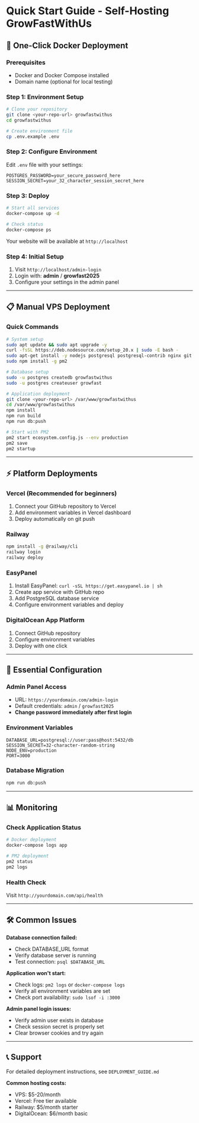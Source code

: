 # Quick Start Guide - Self-Hosting GrowFastWithUs

## 🚀 One-Click Docker Deployment

### Prerequisites
- Docker and Docker Compose installed
- Domain name (optional for local testing)

### Step 1: Environment Setup
```bash
# Clone your repository
git clone <your-repo-url> growfastwithus
cd growfastwithus

# Create environment file
cp .env.example .env
```

### Step 2: Configure Environment
Edit `.env` file with your settings:
```env
POSTGRES_PASSWORD=your_secure_password_here
SESSION_SECRET=your_32_character_session_secret_here
```

### Step 3: Deploy
```bash
# Start all services
docker-compose up -d

# Check status
docker-compose ps
```

Your website will be available at `http://localhost`

### Step 4: Initial Setup
1. Visit `http://localhost/admin-login`
2. Login with: **admin** / **growfast2025**
3. Configure your settings in the admin panel

---

## 📋 Manual VPS Deployment

### Quick Commands
```bash
# System setup
sudo apt update && sudo apt upgrade -y
curl -fsSL https://deb.nodesource.com/setup_20.x | sudo -E bash -
sudo apt-get install -y nodejs postgresql postgresql-contrib nginx git
sudo npm install -g pm2

# Database setup
sudo -u postgres createdb growfastwithus
sudo -u postgres createuser growfast

# Application deployment
git clone <your-repo-url> /var/www/growfastwithus
cd /var/www/growfastwithus
npm install
npm run build
npm run db:push

# Start with PM2
pm2 start ecosystem.config.js --env production
pm2 save
pm2 startup
```

---

## ⚡ Platform Deployments

### Vercel (Recommended for beginners)
1. Connect your GitHub repository to Vercel
2. Add environment variables in Vercel dashboard
3. Deploy automatically on git push

### Railway
```bash
npm install -g @railway/cli
railway login
railway deploy
```

### EasyPanel
1. Install EasyPanel: `curl -sSL https://get.easypanel.io | sh`
2. Create app service with GitHub repo
3. Add PostgreSQL database service
4. Configure environment variables and deploy

### DigitalOcean App Platform
1. Connect GitHub repository
2. Configure environment variables
3. Deploy with one click

---

## 🔧 Essential Configuration

### Admin Panel Access
- URL: `https://yourdomain.com/admin-login`
- Default credentials: `admin` / `growfast2025`
- **Change password immediately after first login**

### Environment Variables
```env
DATABASE_URL=postgresql://user:pass@host:5432/db
SESSION_SECRET=32-character-random-string
NODE_ENV=production
PORT=3000
```

### Database Migration
```bash
npm run db:push
```

---

## 📊 Monitoring

### Check Application Status
```bash
# Docker deployment
docker-compose logs app

# PM2 deployment
pm2 status
pm2 logs
```

### Health Check
Visit `http://yourdomain.com/api/health`

---

## 🛠️ Common Issues

**Database connection failed:**
- Check DATABASE_URL format
- Verify database server is running
- Test connection: `psql $DATABASE_URL`

**Application won't start:**
- Check logs: `pm2 logs` or `docker-compose logs`
- Verify all environment variables are set
- Check port availability: `sudo lsof -i :3000`

**Admin panel login issues:**
- Verify admin user exists in database
- Check session secret is properly set
- Clear browser cookies and try again

---

## 📞 Support

For detailed deployment instructions, see `DEPLOYMENT_GUIDE.md`

**Common hosting costs:**
- VPS: $5-20/month
- Vercel: Free tier available
- Railway: $5/month starter
- DigitalOcean: $6/month basic